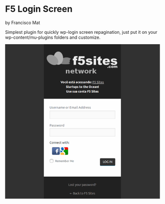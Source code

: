 # F5 Login Screen
by Francisco Mat

Simplest plugin for quickly wp-login screen repagination, just put it on your wp-content/mu-plugins folders and customize.

![F5 Login Screen](2018-06-15-screenshot-login-screen.png)

